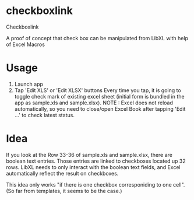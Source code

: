 checkboxlink
============

Checkboxlink

A proof of concept that check box can be manipulated from LibXL with help of Excel Macros

# Usage

1. Launch app
2. Tap 'Edit XLS' or 'Edit XLSX' buttons
   Every time you tap, it is going to toggle check mark of existing excel sheet (initial form is bundled in the app as sample.xls and sample.xlsx).
NOTE : Excel does not reload automatically, so you need to close/open Excel Book after tapping 'Edit ...' to check latest status.

# Idea

If you look at the Row 33-36 of sample.xls and sample.xlsx, there are boolean text entries. Those entries are linked to checkboxes located up 32 rows. LibXL needs to only interact with the boolean text fields, and Excel automatically reflect the result on checkboxes.

This idea only works "if there is one checkbox corresponiding to one cell". (So far from templates, it seems to be the case.)
